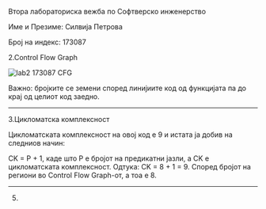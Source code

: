 Втора лабораториска вежба по Софтверско инженерство

Име и Презиме: Силвија Петрова

Број на индекс: 173087



2.Control Flow Graph

![lab2 173087 CFG](https://github.com/SilvijaPetrova/SI_2023_lab2_173087/assets/102763974/fc4043ea-5c98-4da9-a060-f17ebce3e620)



Важно: бројките се земени според линијиите код од функцијата па до крај од целиот код заедно.

------------------------------------------------------------------------------------------------------------------------------


3.Цикломатска комплексност

Цикломатската комплексност на oвој код е 9 и истата ја добив на следниов начин:

CK = P + 1, каде што P e бројот на предикатни јазли, a CK e цикломатската комплексност. Одтука: CK = 8 + 1 = 9.
Според бројот на региони во Control Flow Graph-от, а тоа е 8.


------------------------------------------------------------------------------------------------------------------------------

5. 
